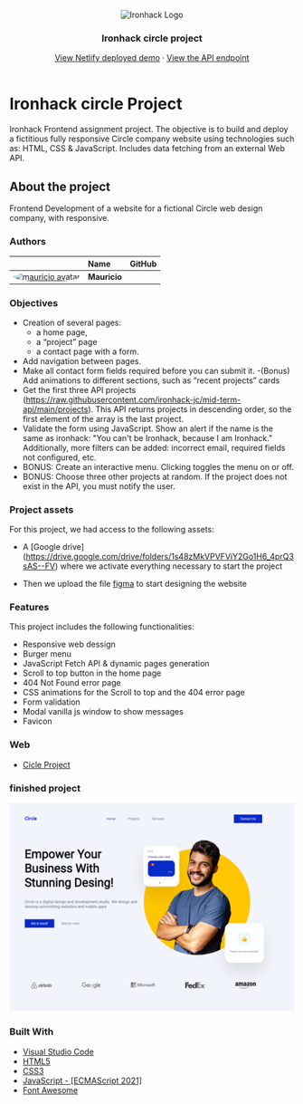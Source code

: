 <br>

<div align="center"> 
    <img src="https://user-images.githubusercontent.com/23629340/40541063-a07a0a8a-601a-11e8-91b5-2f13e4e6b441.png" alt="Ironhack Logo">
    <h3 align="center">Ironhack circle project</h3>
    <div align="center">
        <a href="https://ironhack-midtermproject.netlify.app">View Netlify deployed demo</a>
        ·
        <a href="https://raw.githubusercontent.com/ironhack-jc/mid-term-api/main/projects">View the API endpoint</a>
    </div>
</div>

<br>

# Ironhack circle Project

Ironhack Frontend assignment project. The objective is to build and deploy a fictitious fully responsive Circle company website using technologies such as: HTML, CSS & JavaScript. Includes data fetching from an external Web API.


## About the project

Frontend Development of a website for a fictional Circle web design company, with responsive.

### Authors

|                     | Name                | GitHub              |
| :------------------ | :------------------ | :------------------ |
| <a href="https://github.com/CruzMauSerrano"><img src="https://avatars.githubusercontent.com/u/170109050?s=400&v=4" width="60" height="60" style="border-radius: 50%" alt="mauricio avatar"></a> | **Mauricio** | | ***CruzMauSerrano*** |

### Objectives

- Creation of several pages:
  - a home page,
  - a “project” page 
  - a contact page with a form.
- Add navigation between pages.
- Make all contact form fields required before you can submit it.
-(Bonus) Add animations to different sections, such as “recent projects” cards
- Get the first three API projects (https://raw.githubusercontent.com/ironhack-jc/mid-term-api/main/projects). This API returns projects in descending order, so the first element of the array is the last project.
- Validate the form using JavaScript. Show an alert if the name is the same as ironhack: "You can't be Ironhack, because I am Ironhack." Additionally, more filters can be added: incorrect email, required fields not configured, etc.
- BONUS: Create an interactive menu. Clicking toggles the menu on or off.
- BONUS: Choose three other projects at random. If the project does not exist in the API, you must notify the user.

### Project assets

For this project, we had access to the following assets:
- A [Google drive] (https://drive.google.com/drive/folders/1s48zMkVPVFViY2Go1H6_4prQ3sAS--FV) where we activate everything necessary to start the project

- Then we upload the file [figma](https://www.figma.com/design/CChRJFRVb0PP1fd143qoAp/mid-term-project?node-id=29-110&t=AaljQZRxeeIkoeu6-0) to start designing the website


### Features

This project includes the following functionalities:

- Responsive web dessign
- Burger menu
- JavaScript Fetch API & dynamic pages generation
- Scroll to top button in the home page
- 404 Not Found error page
- CSS animations for the Scroll to top and the 404 error page
- Form validation
- Modal vanilla js window to show messages
- Favicon
### Web

- <a href="https://circle-project-mau.netlify.app/" target="_blank">Cicle Project</a>

### finished project

![projectCircleAgency](./assets/readme/circle_agency.png)

### Built With

- <a href="https://code.visualstudio.com/" target="_blank">Visual Studio Code</a>
- <a href="https://developer.mozilla.org/es/docs/Glossary/HTML5" target="_blank">HTML5</a>
- <a href="https://developer.mozilla.org/es/docs/Web/CSS" target="_blank">CSS3</a>
- <a href="https://developer.mozilla.org/es/docs/Web/JavaScript" target="_blank">JavaScript - [ECMAScript 2021]</a>
- <a href="https://fontawesome.com/" target="_blank">Font Awesome</a>
